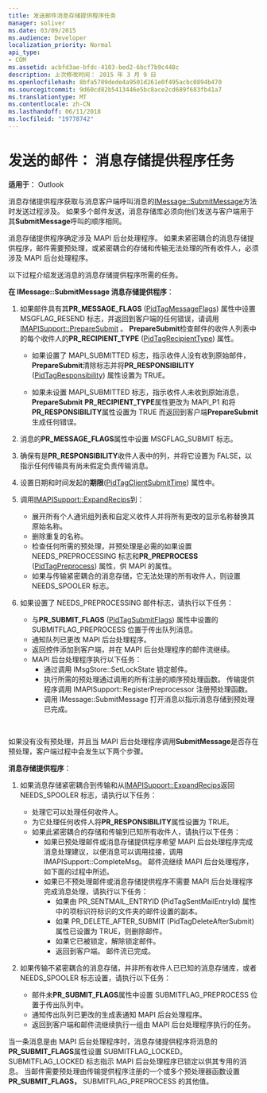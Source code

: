 ```yaml
---
title: 发送邮件消息存储提供程序任务
manager: soliver
ms.date: 03/09/2015
ms.audience: Developer
localization_priority: Normal
api_type:
- COM
ms.assetid: acbfd3ae-bfdc-4103-bed2-6bcf7b9c448c
description: 上次修改时间： 2015 年 3 月 9 日
ms.openlocfilehash: 8bfa5709dede4a9501d261e0f495acbc0894b470
ms.sourcegitcommit: 9d60cd82b5413446e5bc8ace2cd689f683fb41a7
ms.translationtype: MT
ms.contentlocale: zh-CN
ms.lasthandoff: 06/11/2018
ms.locfileid: "19778742"
---
```

# <a name="sending-messages-message-store-provider-tasks"></a>发送的邮件： 消息存储提供程序任务

**适用于**： Outlook 
  
消息存储提供程序获取与消息客户端呼叫消息的[IMessage::SubmitMessage](imessage-submitmessage.md)方法时发送过程涉及。 如果多个邮件发送，消息存储库必须向他们发送与客户端用于其**SubmitMessage**呼叫的顺序相同。 
  
消息存储提供程序确定涉及 MAPI 后台处理程序。 如果未紧密耦合的消息存储提供程序，邮件需要预处理，或紧密耦合的存储和传输无法处理的所有收件人，必须涉及 MAPI 后台处理程序。 
  
以下过程介绍发送消息的消息存储提供程序所需的任务。 
  
**在 IMessage::SubmitMessage 消息存储提供程序**：
  
1. 如果邮件具有其**PR_MESSAGE_FLAGS** ([PidTagMessageFlags](pidtagmessageflags-canonical-property.md)) 属性中设置 MSGFLAG_RESEND 标志，并返回到客户端的任何错误，请调用[IMAPISupport::PrepareSubmit](imapisupport-preparesubmit.md) 。 **PrepareSubmit**检查邮件的收件人列表中的每个收件人的**PR_RECIPIENT_TYPE** ([PidTagRecipientType](pidtagrecipienttype-canonical-property.md)) 属性。
    
   - 如果设置了 MAPI_SUBMITTED 标志，指示收件人没有收到原始邮件， **PrepareSubmit**清除标志并将**PR_RESPONSIBILITY** ([PidTagResponsibility](pidtagresponsibility-canonical-property.md)) 属性设置为 TRUE。 
    
   - 如果未设置 MAPI_SUBMITTED 标志，指示收件人未收到原始消息， **PrepareSubmit** **PR_RECIPIENT_TYPE**属性更改为 MAPI_P1 和将**PR_RESPONSIBILITY**属性设置为 TRUE 而返回到客户端**PrepareSubmit**生成任何错误。 
    
2. 消息的**PR_MESSAGE_FLAGS**属性中设置 MSGFLAG_SUBMIT 标志。 
    
3. 确保有是**PR_RESPONSIBILITY**收件人表中的列，并将它设置为 FALSE，以指示任何传输具有尚未假定负责传输消息。 
    
4. 设置日期和时间发起的**期限**([PidTagClientSubmitTime](pidtagclientsubmittime-canonical-property.md)) 属性中。
    
5. 调用[IMAPISupport::ExpandRecips](imapisupport-expandrecips.md)到： 
    
   - 展开所有个人通讯组列表和自定义收件人并将所有更改的显示名称替换其原始名称。
   - 删除重复的名称。
   - 检查任何所需的预处理，并预处理是必需的如果设置 NEEDS_PREPROCESSING 标志和**PR_PREPROCESS** ([PidTagPreprocess](pidtagpreprocess-canonical-property.md)) 属性，供 MAPI 的属性。 
   - 如果与传输紧密耦合的消息存储，它无法处理的所有收件人，则设置 NEEDS_SPOOLER 标志。 
    
6. 如果设置了 NEEDS_PREPROCESSING 邮件标志，请执行以下任务：
    
   - 与**PR_SUBMIT_FLAGS** ([PidTagSubmitFlags](pidtagsubmitflags-canonical-property.md)) 属性中设置的 SUBMITFLAG_PREPROCESS 位置于传出队列消息。
   - 通知队列已更改 MAPI 后台处理程序。
   - 返回控件添加到客户端，并在 MAPI 后台处理程序的邮件流继续。 
   - MAPI 后台处理程序执行以下任务：
     - 通过调用 IMsgStore::SetLockState 锁定邮件。 
     - 执行所需的预处理通过调用的所有注册的顺序预处理函数。 传输提供程序调用 IMAPISupport::RegisterPreprocessor 注册预处理函数。 
     - 调用 IMessage::SubmitMessage 打开消息以指示消息存储到预处理已完成。

<br/>

如果没有没有预处理，并且当 MAPI 后台处理程序调用**SubmitMessage**是否存在预处理，客户端过程中会发生以下两个步骤。 

**消息存储提供程序**：

1. 如果消息存储紧密耦合到传输和从[IMAPISupport::ExpandRecips](imapisupport-expandrecips.md)返回 NEEDS_SPOOLER 标志，请执行以下任务：
    
   - 处理它可以处理任何收件人。
   - 为它处理任何收件人将**PR_RESPONSIBILITY**属性设置为 TRUE。 
   - 如果此紧密耦合的存储和传输到已知所有收件人，请执行以下任务：
     - 如果已预处理邮件或消息存储提供程序希望 MAPI 后台处理程序完成消息处理建议，以便消息可以调用挂接，调用 IMAPISupport::CompleteMsg。 邮件流继续 MAPI 后台处理程序，如下面的过程中所述。  
     - 如果已不预处理邮件或消息存储提供程序不需要 MAPI 后台处理程序完成消息处理，请执行以下任务：
       - 如果由 PR_SENTMAIL_ENTRYID (PidTagSentMailEntryId) 属性中的项标识符标识的文件夹的邮件设置的副本。
       - 如果 PR_DELETE_AFTER_SUBMIT (PidTagDeleteAfterSubmit) 属性已设置为 TRUE，则删除邮件。
       - 如果它已被锁定，解除锁定邮件。
       - 返回到客户端。 邮件流已完成。 
   
2. 如果传输不紧密耦合的消息存储，并非所有收件人已已知的消息存储库，或者 NEEDS_SPOOLER 标志设置，请执行以下任务：
    
   - 邮件未**PR_SUBMIT_FLAGS**属性中设置 SUBMITFLAG_PREPROCESS 位置于传出队列中。 
   - 通知传出队列已更改的生成表通知 MAPI 后台处理程序。 
   - 返回到客户端和邮件流继续执行一组由 MAPI 后台处理程序执行的任务。
    
当一条消息是由 MAPI 后台处理程序时，消息存储提供程序将消息的**PR_SUBMIT_FLAGS**属性设置 SUBMITFLAG_LOCKED。 SUBMITFLAG_LOCKED 标志指示 MAPI 后台处理程序已锁定以供其专用的消息。 当邮件需要预处理由传输提供程序注册的一个或多个预处理器函数设置**PR_SUBMIT_FLAGS，** SUBMITFLAG_PREPROCESS 的其他值。 
  


